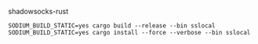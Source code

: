 
shadowsocks-rust

    SODIUM_BUILD_STATIC=yes cargo build --release --bin sslocal
    SODIUM_BUILD_STATIC=yes cargo install --force --verbose --bin sslocal

